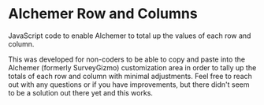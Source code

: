 # Alchemer Row and Columns
JavaScript code to enable Alchemer to total up the values of each row and column.

This was developed for non-coders to be able to copy and paste into the Alchemer (formerly SurveyGizmo) customization area in order to tally up the totals of each row and column with minimal adjustments.
Feel free to reach out with any questions or if you have improvements, but there didn't seem to be a solution out there yet and this works.
